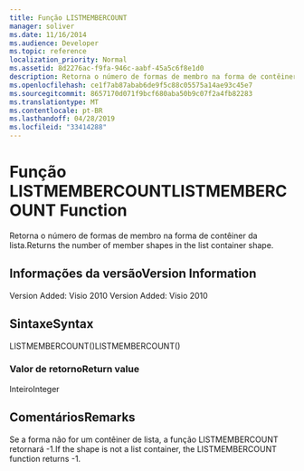 ```yaml
---
title: Função LISTMEMBERCOUNT
manager: soliver
ms.date: 11/16/2014
ms.audience: Developer
ms.topic: reference
localization_priority: Normal
ms.assetid: 8d2276ac-f9fa-946c-aabf-45a5c6f8e1d0
description: Retorna o número de formas de membro na forma de contêiner da lista.
ms.openlocfilehash: ce1f7ab87abab6de9f5c88c05575a14ae93c45e7
ms.sourcegitcommit: 8657170d071f9bcf680aba50b9c07f2a4fb82283
ms.translationtype: MT
ms.contentlocale: pt-BR
ms.lasthandoff: 04/28/2019
ms.locfileid: "33414288"
---
```

# <a name="listmembercount-function"></a><span data-ttu-id="3519a-103">Função LISTMEMBERCOUNT</span><span class="sxs-lookup"><span data-stu-id="3519a-103">LISTMEMBERCOUNT Function</span></span>

<span data-ttu-id="3519a-104">Retorna o número de formas de membro na forma de contêiner da lista.</span><span class="sxs-lookup"><span data-stu-id="3519a-104">Returns the number of member shapes in the list container shape.</span></span>
  
## <a name="version-information"></a><span data-ttu-id="3519a-105">Informações da versão</span><span class="sxs-lookup"><span data-stu-id="3519a-105">Version Information</span></span>

<span data-ttu-id="3519a-106">Version Added: Visio 2010
</span><span class="sxs-lookup"><span data-stu-id="3519a-106">Version Added: Visio 2010</span></span> 
  
## <a name="syntax"></a><span data-ttu-id="3519a-107">Sintaxe</span><span class="sxs-lookup"><span data-stu-id="3519a-107">Syntax</span></span>

<span data-ttu-id="3519a-108">LISTMEMBERCOUNT()</span><span class="sxs-lookup"><span data-stu-id="3519a-108">LISTMEMBERCOUNT()</span></span>
  
### <a name="return-value"></a><span data-ttu-id="3519a-109">Valor de retorno</span><span class="sxs-lookup"><span data-stu-id="3519a-109">Return value</span></span>

<span data-ttu-id="3519a-110">Inteiro</span><span class="sxs-lookup"><span data-stu-id="3519a-110">Integer</span></span>
  
## <a name="remarks"></a><span data-ttu-id="3519a-111">Comentários</span><span class="sxs-lookup"><span data-stu-id="3519a-111">Remarks</span></span>

<span data-ttu-id="3519a-112">Se a forma não for um contêiner de lista, a função LISTMEMBERCOUNT retornará -1.</span><span class="sxs-lookup"><span data-stu-id="3519a-112">If the shape is not a list container, the LISTMEMBERCOUNT function returns -1.</span></span>
  

